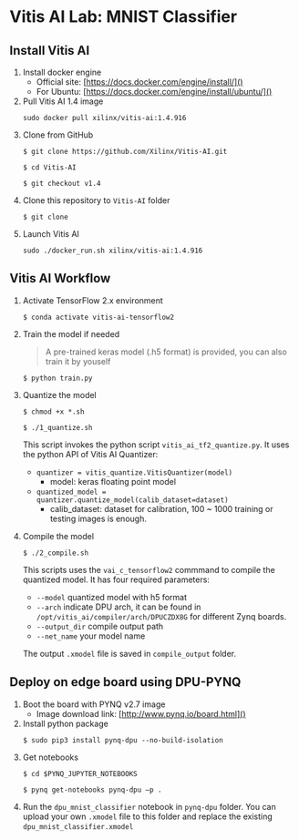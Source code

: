 # Vitis AI Lab: MNIST Classifier

## Install Vitis AI
1. Install docker engine
    * Official site: [https://docs.docker.com/engine/install/]()
    * For Ubuntu: [https://docs.docker.com/engine/install/ubuntu/]()
1. Pull Vitis AI 1.4 image
    ```
    sudo docker pull xilinx/vitis-ai:1.4.916
    ```
1. Clone from GitHub
    ```shell
    $ git clone https://github.com/Xilinx/Vitis-AI.git
    ```
    ```shell
    $ cd Vitis-AI
    ```
    ```shell
    $ git checkout v1.4
    ```
1. Clone this repository to `Vitis-AI` folder
    ```shell
    $ git clone
    ```
1. Launch Vitis AI
    ```shell
    sudo ./docker_run.sh xilinx/vitis-ai:1.4.916
    ```

## Vitis AI Workflow
1. Activate TensorFlow 2.x environment
    ```shell
    $ conda activate vitis-ai-tensorflow2
    ```
1. Train the model if needed
    > A pre-trained keras model (.h5 format) is provided, you can also train it by youself
    ```shell
    $ python train.py
    ```
1. Quantize the model
    ```shell
    $ chmod +x *.sh
    ```
    ```shell
    $ ./1_quantize.sh
    ```

    This script invokes the python script `vitis_ai_tf2_quantize.py`. It uses the python API of Vitis AI Quantizer:
    * `quantizer = vitis_quantize.VitisQuantizer(model)`
        * model: keras floating point model
    * `quantized_model = quantizer.quantize_model(calib_dataset=dataset)`
        * calib_dataset: dataset for calibration, 100 ~ 1000 training or testing images is enough.
1. Compile the model
    ```shell
    $ ./2_compile.sh
    ```
    This scripts uses the `vai_c_tensorflow2` commmand to compile the quantized model. It has four required parameters:
    * `--model` quantized model with h5 format
    * `--arch` indicate DPU arch, it can be found in `/opt/vitis_ai/compiler/arch/DPUCZDX8G` for different Zynq boards.
    * `--output_dir` compile output path
    * `--net_name` your model name

    The output `.xmodel` file is saved in `compile_output` folder.

## Deploy on edge board using DPU-PYNQ
1. Boot the board with PYNQ v2.7 image
    * Image download link: [http://www.pynq.io/board.html]()
1. Install python package
    ```shell
    $ sudo pip3 install pynq-dpu --no-build-isolation
    ```
1. Get notebooks
    ```shell
    $ cd $PYNQ_JUPYTER_NOTEBOOKS
    ```
    ```shell
    $ pynq get-notebooks pynq-dpu –p .
    ```
1. Run the `dpu_mnist_classifier` notebook in `pynq-dpu` folder. You can upload your own `.xmodel` file to this folder and replace the existing `dpu_mnist_classifier.xmodel`